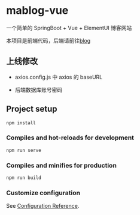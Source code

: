 # mablog-vue

一个简单的 SpringBoot + Vue + ElementUI 博客网站

本项目是前端代码，后端请前往[blog](https://github.com/irenjie/blog)

## 上线修改

- axios.config.js 中 axios 的 baseURL

- 后端数据库账号密码



## Project setup
```
npm install
```

### Compiles and hot-reloads for development
```
npm run serve
```

### Compiles and minifies for production
```
npm run build
```

### Customize configuration
See [Configuration Reference](https://cli.vuejs.org/config/).
